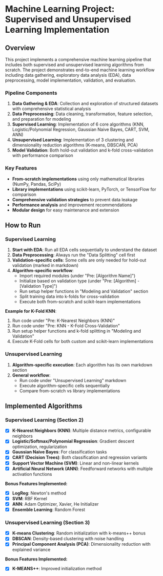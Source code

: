 # Machine Learning Project: Supervised and Unsupervised Learning Implementation

## Overview

This project implements a comprehensive machine learning pipeline that includes both supervised and unsupervised learning algorithms from scratch. The project demonstrates end-to-end machine learning workflow including data gathering, exploratory data analysis (EDA), data preprocessing, model implementation, validation, and evaluation.

### Pipeline Components

1. **Data Gathering & EDA**: Collection and exploration of structured datasets with comprehensive statistical analysis
2. **Data Preprocessing**: Data cleaning, transformation, feature selection, and preparation for modeling
3. **Supervised Learning**: Implementation of 6 core algorithms (KNN, Logistic/Polynomial Regression, Gaussian Naive Bayes, CART, SVM, ANN)
4. **Unsupervised Learning**: Implementation of 3 clustering and dimensionality reduction algorithms (K-means, DBSCAN, PCA)
5. **Model Validation**: Both hold-out validation and k-fold cross-validation with performance comparison

### Key Features

- **From-scratch implementations** using only mathematical libraries (NumPy, Pandas, SciPy)
- **Library implementations** using scikit-learn, PyTorch, or TensorFlow for comparison
- **Comprehensive validation strategies** to prevent data leakage
- **Performance analysis** and improvement recommendations
- **Modular design** for easy maintenance and extension

## How to Run

### Supervised Learning

1. **Start with EDA**: Run all EDA cells sequentially to understand the dataset
2. **Data Preprocessing**: Always run the "Data Splitting" cell first
3. **Validation-specific cells**: Some cells are only needed for hold-out validation (marked in markdown)
4. **Algorithm-specific workflow**:
   - Import required modules (under "Pre: [Algorithm Name]")
   - Initialize based on validation type (under "Pre: [Algorithm] - [Validation Type]")
   - Run setup helper functions in "Modeling and Validation" section
   - Split training data into k-folds for cross-validation
   - Execute both from-scratch and scikit-learn implementations

**Example for K-Fold KNN**:
1. Run code under "Pre: K-Nearest Neighbors (KNN)"
2. Run code under "Pre: KNN - K-Fold Cross-Validation" 
3. Run setup helper functions and k-fold splitting in "Modeling and Validation"
4. Execute K-Fold cells for both custom and scikit-learn implementations

### Unsupervised Learning

1. **Algorithm-specific execution**: Each algorithm has its own markdown section
2. **General workflow**:
   - Run code under "Unsupervised Learning" markdown
   - Execute algorithm-specific cells sequentially
   - Compare from-scratch vs library implementations

## Implemented Algorithms

### Supervised Learning (Section 2)
- [x] **K-Nearest Neighbors (KNN)**: Multiple distance metrics, configurable neighbors
- [x] **Logistic/Softmax/Polynomial Regression**: Gradient descent optimization, regularization
- [x] **Gaussian Naive Bayes**: For classification tasks
- [x] **CART (Decision Trees)**: Both classification and regression variants
- [x] **Support Vector Machine (SVM)**: Linear and non-linear kernels
- [x] **Artificial Neural Network (ANN)**: Feedforward networks with multiple activation functions

**Bonus Features Implemented:**
- [x] **LogReg**: Newton's method
- [x] **SVM**: RBF Kernel
- [x] **ANN**: Adam Optimizer, Xavier, He Initializer
- [x] **Ensemble Learning**: Random Forest

### Unsupervised Learning (Section 3)
- [x] **K-means Clustering**: Random initialization with k-means++ bonus
- [x] **DBSCAN**: Density-based clustering with noise handling  
- [x] **Principal Component Analysis (PCA)**: Dimensionality reduction with explained variance

**Bonus Features Implemented:**
- [x] **K-MEANS++**: Improved initialization method
